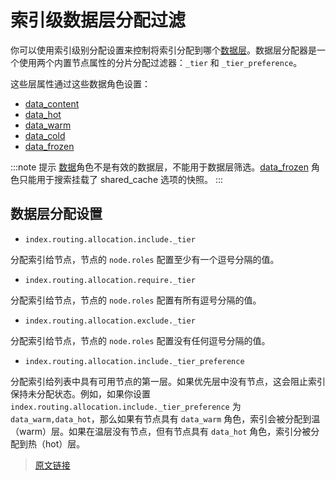 # 索引级数据层分配过滤

你可以使用索引级别分配设置来控制将索引分配到哪个[数据层](/data_management/data_tiers)。数据层分配器是一个使用两个内置节点属性的分片分配过滤器：`_tier` 和 `_tier_preference`。

这些层属性通过这些数据角色设置：

- [data_content](/set_up_elasticsearch/configuring_elasticsearch/node#内容数据节点)
- [data_hot](/set_up_elasticsearch/configuring_elasticsearch/node#热数据节点)
- [data_warm](/set_up_elasticsearch/configuring_elasticsearch/node#温数据节点)
- [data_cold](/set_up_elasticsearch/configuring_elasticsearch/node#冷数据节点)
- [data_frozen](/set_up_elasticsearch/configuring_elasticsearch/node#冻结数据节点)

:::note 提示
[数据](/set_up_elasticsearch/configuring_elasticsearch/node#数据节点)角色不是有效的数据层，不能用于数据层筛选。[data_frozen](/set_up_elasticsearch/configuring_elasticsearch/node#冻结数据节点) 角色只能用于搜索挂载了 shared_cache 选项的快照。
:::

## 数据层分配设置

- `index.routing.allocation.include._tier`

分配索引给节点，节点的 `node.roles` 配置至少有一个逗号分隔的值。

- `index.routing.allocation.require._tier`

分配索引给节点，节点的 `node.roles` 配置有所有逗号分隔的值。

- `index.routing.allocation.exclude._tier`

分配索引给节点，节点的 `node.roles` 配置没有任何逗号分隔的值。

- `index.routing.allocation.include._tier_preference`

分配索引给列表中具有可用节点的第一层。如果优先层中没有节点，这会阻止索引保持未分配状态。例如，如果你设置 `index.routing.allocation.include._tier_preference` 为 `data_warm,data_hot`，那么如果有节点具有 `data_warm` 角色，索引会被分配到温（warm）层。如果在温层没有节点，但有节点具有 `data_hot` 角色，索引分被分配到热（hot）层。

> [原文链接](https://www.elastic.co/guide/en/elasticsearch/reference/current/data-tier-shard-filtering.html)
